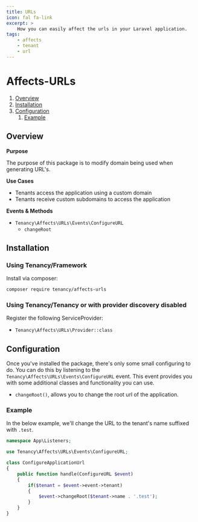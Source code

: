 ```yaml
---
title: URLs
icon: fal fa-link
excerpt: >
    How you can easily affect the urls in your Laravel application.
tags:
    - affects
    - tenant
    - url
---
```


# Affects-URLs

1. [Overview](#overview)
2. [Installation](#installation)
3. [Configuration](#configuration)
    1. [Example](#example)

## Overview

**Purpose**

The purpose of this package is to modify domain being used when generating URL's.

**Use Cases**

- Tenants access the application using a custom domain
- Tenants receive custom subdomains to access the application

**Events & Methods**

- `Tenancy\Affects\URLs\Events\ConfigureURL`
  - `changeRoot`

## Installation

### Using Tenancy/Framework
Install via composer:
```bash
composer require tenancy/affects-urls
```

### Using Tenancy/Tenancy or with provider discovery disabled
Register the following ServiceProvider: 
  - `Tenancy\Affects\URLs\Provider::class`

## Configuration
Once you've installed the package, there's only some small configuring to do. You can do this by listening to the `Tenancy\Affects\URLs\Events\ConfigureURL` event. This event provides you with some additional classes and functionality you can use.
- `changeRoot()`, allows you to change the root url of the application.

### Example
In the below example, we'll change the URL to the tenant's name suffixed with `.test`.
```php
namespace App\Listeners;

use Tenancy\Affects\URLs\Events\ConfigureURL;

class ConfigureApplicationUrl
{
    public function handle(ConfigureURL $event)
    {
        if($tenant = $event->event->tenant)
        {
            $event->changeRoot($tenant->name . '.test');
        }
    }
}
```

